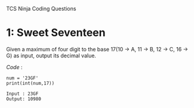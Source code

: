 TCS Ninja Coding Questions 
# 1: Sweet Seventeen
Given a maximum of four digit to the base 17(10 -> A, 11 -> B, 12 -> C, 16 -> G) as input, output its decimal value.

*Code* :
```
num = '23GF'
print(int(num,17))
```
```
Input : 23GF
Output: 10980
```

